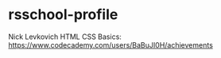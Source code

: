 # rsschool-profile
Nick Levkovich
HTML CSS Basics: https://www.codecademy.com/users/BaBuJI0H/achievements